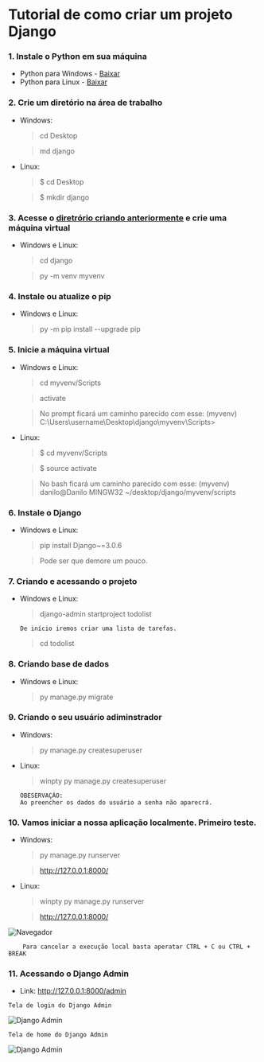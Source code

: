 # Tutorial de como criar um projeto Django 

### 1. Instale o Python em sua máquina
- Python para Windows - [Baixar](https://www.python.org/downloads/windows/)
- Python para Linux - [Baixar](https://www.python.org/downloads/source/)
  
### 2. Crie um diretório na área de trabalho

- Windows: 
    > cd Desktop

    > md django

- Linux:
    > $ cd Desktop

    > $ mkdir django

### 3. Acesse o [diretrório criando anteriormente](#2-crie-um-diretório-na-área-de-trabalho) e crie uma máquina virtual

- Windows e Linux:
    > cd django

    > py -m venv myvenv


### 4. Instale ou atualize o pip
- Windows e Linux:
    > py -m pip install --upgrade pip

### 5. Inicie a máquina virtual
- Windows e Linux:
    > cd myvenv/Scripts

    > activate

    > No prompt ficará um caminho parecido com esse:     (myvenv) C:\Users\username\Desktop\django\myvenv\Scripts>

- Linux:
    > $ cd myvenv/Scripts

    > $ source activate

    > No bash ficará um caminho parecido com esse:     (myvenv) danilo@Danilo MINGW32 ~/desktop/django/myvenv/scripts

### 6. Instale o Django
- Windows e Linux:
    > pip install Django~=3.0.6

    > Pode ser que demore um pouco.



### 7. Criando e acessando o projeto
- Windows e Linux:
    > django-admin startproject todolist
    ~~~
    De início iremos criar uma lista de tarefas.
    ~~~
    > cd todolist

### 8. Criando base de dados
- Windows e Linux:
    > py manage.py migrate

### 9. Criando o seu usuário adiminstrador
- Windows:
    > py manage.py createsuperuser
- Linux:
    > winpty py manage.py createsuperuser
    ~~~
    OBESERVAÇÃO: 
    Ao preencher os dados do usuário a senha não aparecrá.
    ~~~


### 10. Vamos iniciar a nossa aplicação localmente. Primeiro teste.
- Windows: 
    > py manage.py runserver

    > http://127.0.0.1:8000/
- Linux:
    > winpty py manage.py runserver

    > http://127.0.0.1:8000/

![Navegador](https://tutorial.djangogirls.org/pt/django_start_project/images/install_worked.png)

~~~
    Para cancelar a execução local basta aperatar CTRL + C ou CTRL + BREAK
~~~

### 11. Acessando o Django Admin
- Link: http://127.0.0.1:8000/admin

~~~ 
Tela de login do Django Admin
~~~

![Django Admin](https://encrypted-tbn0.gstatic.com/images?q=tbn%3AANd9GcQNUeS5ybD6rkcsr-_tOJBKLgQwViQ9s63wAg&usqp=CAU)



~~~ 
Tela de home do Django Admin
~~~

![Django Admin](https://encrypted-tbn0.gstatic.com/images?q=tbn%3AANd9GcSLzk_FnbcM6xP9OcsXetmFgmEOo72LlSO1dg&usqp=CAU)


